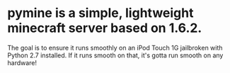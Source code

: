<h1>pymine is a simple, lightweight minecraft server based on 1.6.2.</h1> 

The goal is to ensure it runs smoothly on an iPod Touch 1G jailbroken with Python 2.7 installed. If it runs smooth on that, it's gotta run smooth on any hardware!